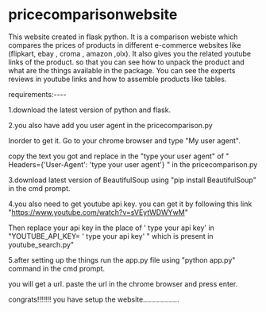 # pricecomparisonwebsite


This website created in flask python. It is a comparison webiste which compares the prices of products in different e-commerce websites like (flipkart, ebay , croma , amazon ,olx). It also gives you the related youtube links of the product. so that you can see how to unpack the product and what are the things available in the package. You can see the experts reviews in youtube links and how to assemble products like tables.

requirements:----

1.download the latest version of python and flask.


2.you also have add you user agent in the pricecomparison.py

Inorder to get it. Go to your chrome browser and type "My user agent".

copy the text you got and replace in the "type your user agent" of " Headers={'User-Agent': 'type your user agent'} " in the pricecomparison.py


3.download latest version of BeautifulSoup using "pip install BeautifulSoup" in the cmd prompt.

4.you also need to get youtube api key. you can get it by following this  link "https://www.youtube.com/watch?v=sVEytWDWYwM"

  Then replace your api key in the place of ' type your api key' in  "YOUTUBE_API_KEY= ' type your api key' " which is present in youtube_search.py"

5.after setting up the things run the app.py file using "python app.py" command in the cmd prompt.

you will get a url. paste the url in the chrome browser and press enter.

congrats!!!!!!! you have setup the website..................
